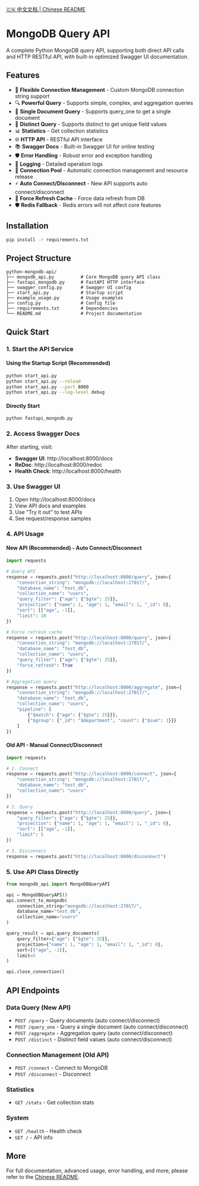 [🇨🇳 中文文档 | Chinese README](./README.zh-CN.md)

# MongoDB Query API

A complete Python MongoDB query API, supporting both direct API calls and HTTP RESTful API, with built-in optimized Swagger UI documentation.

## Features

- 🔌 **Flexible Connection Management** - Custom MongoDB connection string support
- 🔍 **Powerful Query** - Supports simple, complex, and aggregation queries
- 🎯 **Single Document Query** - Supports query_one to get a single document
- 🎯 **Distinct Query** - Supports distinct to get unique field values
- 📊 **Statistics** - Get collection statistics
- 🌐 **HTTP API** - RESTful API interface
- 📚 **Swagger Docs** - Built-in Swagger UI for online testing
- 🛡️ **Error Handling** - Robust error and exception handling
- 📝 **Logging** - Detailed operation logs
- 🔄 **Connection Pool** - Automatic connection management and resource release
- ⚡ **Auto Connect/Disconnect** - New API supports auto connect/disconnect
- 🔄 **Force Refresh Cache** - Force data refresh from DB
- 🛡️ **Redis Fallback** - Redis errors will not affect core features

## Installation

```bash
pip install -r requirements.txt
```

## Project Structure

```
python-mongodb-api/
├── mongodb_api.py          # Core MongoDB query API class
├── fastapi_mongodb.py      # FastAPI HTTP interface
├── swagger_config.py       # Swagger UI config
├── start_api.py            # Startup script
├── example_usage.py        # Usage examples
├── config.py               # Config file
├── requirements.txt        # Dependencies
└── README.md               # Project documentation
```

## Quick Start

### 1. Start the API Service

#### Using the Startup Script (Recommended)
```bash
python start_api.py
python start_api.py --reload
python start_api.py --port 8080
python start_api.py --log-level debug
```

#### Directly Start
```bash
python fastapi_mongodb.py
```

### 2. Access Swagger Docs

After starting, visit:
- **Swagger UI**: http://localhost:8000/docs
- **ReDoc**: http://localhost:8000/redoc
- **Health Check**: http://localhost:8000/health

### 3. Use Swagger UI
1. Open http://localhost:8000/docs
2. View API docs and examples
3. Use "Try it out" to test APIs
4. See request/response samples

### 4. API Usage

#### New API (Recommended) - Auto Connect/Disconnect
```python
import requests

# Query API
response = requests.post("http://localhost:8000/query", json={
    "connection_string": "mongodb://localhost:27017/",
    "database_name": "test_db",
    "collection_name": "users",
    "query_filter": {"age": {"$gte": 25}},
    "projection": {"name": 1, "age": 1, "email": 1, "_id": 0},
    "sort": [["age", -1]],
    "limit": 10
})

# Force refresh cache
response = requests.post("http://localhost:8000/query", json={
    "connection_string": "mongodb://localhost:27017/",
    "database_name": "test_db",
    "collection_name": "users",
    "query_filter": {"age": {"$gte": 25}},
    "force_refresh": True
})

# Aggregation query
response = requests.post("http://localhost:8000/aggregate", json={
    "connection_string": "mongodb://localhost:27017/",
    "database_name": "test_db",
    "collection_name": "users",
    "pipeline": [
        {"$match": {"age": {"$gte": 25}}},
        {"$group": {"_id": "$department", "count": {"$sum": 1}}}
    ]
})
```

#### Old API - Manual Connect/Disconnect
```python
import requests

# 1. Connect
response = requests.post("http://localhost:8000/connect", json={
    "connection_string": "mongodb://localhost:27017/",
    "database_name": "test_db",
    "collection_name": "users"
})

# 2. Query
response = requests.post("http://localhost:8000/query", json={
    "query_filter": {"age": {"$gte": 25}},
    "projection": {"name": 1, "age": 1, "email": 1, "_id": 0},
    "sort": [["age", -1]],
    "limit": 5
})

# 3. Disconnect
response = requests.post("http://localhost:8000/disconnect")
```

### 5. Use API Class Directly
```python
from mongodb_api import MongoDBQueryAPI

api = MongoDBQueryAPI()
api.connect_to_mongodb(
    connection_string="mongodb://localhost:27017/",
    database_name="test_db",
    collection_name="users"
)

query_result = api.query_documents(
    query_filter={"age": {"$gte": 25}},
    projection={"name": 1, "age": 1, "email": 1, "_id": 0},
    sort=[("age", -1)],
    limit=5
)

api.close_connection()
```

## API Endpoints

### Data Query (New API)
- `POST /query` - Query documents (auto connect/disconnect)
- `POST /query_one` - Query a single document (auto connect/disconnect)
- `POST /aggregate` - Aggregation query (auto connect/disconnect)
- `POST /distinct` - Distinct field values (auto connect/disconnect)

### Connection Management (Old API)
- `POST /connect` - Connect to MongoDB
- `POST /disconnect` - Disconnect

### Statistics
- `GET /stats` - Get collection stats

### System
- `GET /health` - Health check
- `GET /` - API info

## More
For full documentation, advanced usage, error handling, and more, please refer to the [Chinese README](./README.zh-CN.md). 